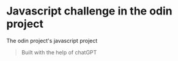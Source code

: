 # Javascript challenge in the odin project
The odin project's javascript project
> Built with the help of chatGPT 
